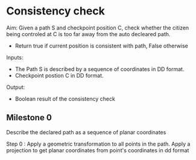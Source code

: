# Consistency check

Aim: Given a path S and checkpoint position C, check whether the citizen being controled at C is too far away from the auto decleared path.
- Return true if current position is consistent with path, False otherwise

Inputs:
- The Path S is described by a sequence of coordinates in DD format.
- Checkpoint postion C in DD format.

Output:
- Boolean result of the consistency check

## Milestone 0

Describe the declared path as a sequence of planar coordinates 

Step 0 : Apply a geometric transformation to all points in the path. Apply a projection to get planar coordinates from point's coordinates in dd format

 

